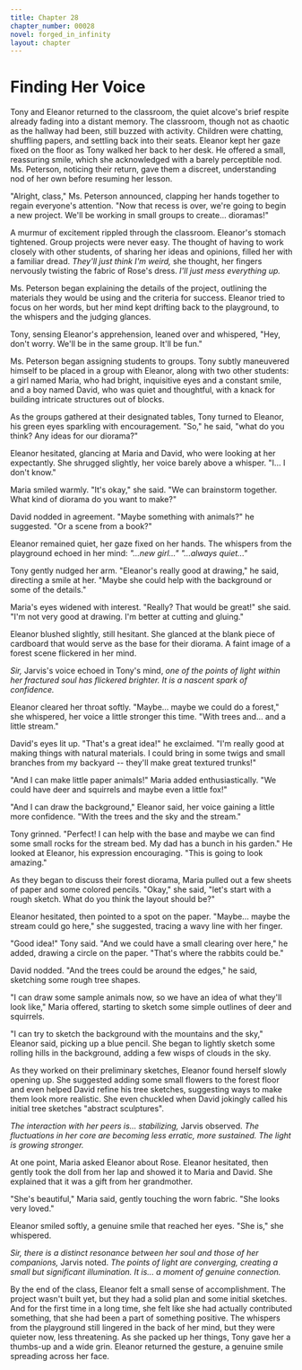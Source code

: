 ```yaml
---
title: Chapter 28
chapter_number: 00028
novel: forged_in_infinity
layout: chapter
---
```


# **Finding Her Voice**

Tony and Eleanor returned to the classroom, the quiet alcove's brief
respite already fading into a distant memory. The classroom, though not
as chaotic as the hallway had been, still buzzed with activity. Children
were chatting, shuffling papers, and settling back into their seats.
Eleanor kept her gaze fixed on the floor as Tony walked her back to her
desk. He offered a small, reassuring smile, which she acknowledged with
a barely perceptible nod. Ms. Peterson, noticing their return, gave them
a discreet, understanding nod of her own before resuming her lesson.

"Alright, class," Ms. Peterson announced, clapping her hands together to
regain everyone's attention. "Now that recess is over, we're going to
begin a new project. We'll be working in small groups to create...
dioramas!"

A murmur of excitement rippled through the classroom. Eleanor's stomach
tightened. Group projects were never easy. The thought of having to work
closely with other students, of sharing her ideas and opinions, filled
her with a familiar dread. *They'll just think I'm weird,* she thought,
her fingers nervously twisting the fabric of Rose's dress. *I'll just
mess everything up.*

Ms. Peterson began explaining the details of the project, outlining the
materials they would be using and the criteria for success. Eleanor
tried to focus on her words, but her mind kept drifting back to the
playground, to the whispers and the judging glances.

Tony, sensing Eleanor's apprehension, leaned over and whispered, "Hey,
don't worry. We'll be in the same group. It'll be fun."

Ms. Peterson began assigning students to groups. Tony subtly maneuvered
himself to be placed in a group with Eleanor, along with two other
students: a girl named Maria, who had bright, inquisitive eyes and a
constant smile, and a boy named David, who was quiet and thoughtful,
with a knack for building intricate structures out of blocks.

As the groups gathered at their designated tables, Tony turned to
Eleanor, his green eyes sparkling with encouragement. "So," he said,
"what do you think? Any ideas for our diorama?"

Eleanor hesitated, glancing at Maria and David, who were looking at her
expectantly. She shrugged slightly, her voice barely above a whisper.
"I... I don't know."

Maria smiled warmly. "It's okay," she said. "We can brainstorm together.
What kind of diorama do you want to make?"

David nodded in agreement. "Maybe something with animals?" he suggested.
"Or a scene from a book?"

Eleanor remained quiet, her gaze fixed on her hands. The whispers from
the playground echoed in her mind: *"...new girl..." "...always
quiet..."*

Tony gently nudged her arm. "Eleanor's really good at drawing," he said,
directing a smile at her. "Maybe she could help with the background or
some of the details."

Maria's eyes widened with interest. "Really? That would be great!" she
said. "I'm not very good at drawing. I'm better at cutting and gluing."

Eleanor blushed slightly, still hesitant. She glanced at the blank piece
of cardboard that would serve as the base for their diorama. A faint
image of a forest scene flickered in her mind.

*Sir,* Jarvis's voice echoed in Tony's mind, *one of the points of light
within her fractured soul has flickered brighter. It is a nascent spark
of confidence.*

Eleanor cleared her throat softly. "Maybe... maybe we could do a
forest," she whispered, her voice a little stronger this time. "With
trees and... and a little stream."

David's eyes lit up. "That's a great idea!" he exclaimed. "I'm really
good at making things with natural materials. I could bring in some
twigs and small branches from my backyard -- they'll make great textured
trunks!"

"And I can make little paper animals!" Maria added enthusiastically. "We
could have deer and squirrels and maybe even a little fox!"

"And I can draw the background," Eleanor said, her voice gaining a
little more confidence. "With the trees and the sky and the stream."

Tony grinned. "Perfect! I can help with the base and maybe we can find
some small rocks for the stream bed. My dad has a bunch in his garden."
He looked at Eleanor, his expression encouraging. "This is going to look
amazing."

As they began to discuss their forest diorama, Maria pulled out a few
sheets of paper and some colored pencils. "Okay," she said, "let's start
with a rough sketch. What do you think the layout should be?"

Eleanor hesitated, then pointed to a spot on the paper. "Maybe... maybe
the stream could go here," she suggested, tracing a wavy line with her
finger.

"Good idea!" Tony said. "And we could have a small clearing over here,"
he added, drawing a circle on the paper. "That's where the rabbits could
be."

David nodded. "And the trees could be around the edges," he said,
sketching some rough tree shapes.

"I can draw some sample animals now, so we have an idea of what they'll
look like," Maria offered, starting to sketch some simple outlines of
deer and squirrels.

"I can try to sketch the background with the mountains and the sky,"
Eleanor said, picking up a blue pencil. She began to lightly sketch some
rolling hills in the background, adding a few wisps of clouds in the
sky.

As they worked on their preliminary sketches, Eleanor found herself
slowly opening up. She suggested adding some small flowers to the forest
floor and even helped David refine his tree sketches, suggesting ways to
make them look more realistic. She even chuckled when David jokingly
called his initial tree sketches \"abstract sculptures\".

*The interaction with her peers is... stabilizing,* Jarvis observed.
*The fluctuations in her core are becoming less erratic, more sustained.
The light is growing stronger.*

At one point, Maria asked Eleanor about Rose. Eleanor hesitated, then
gently took the doll from her lap and showed it to Maria and David. She
explained that it was a gift from her grandmother.

"She's beautiful," Maria said, gently touching the worn fabric. "She
looks very loved."

Eleanor smiled softly, a genuine smile that reached her eyes. "She is,"
she whispered.

*Sir, there is a distinct resonance between her soul and those of her
companions,* Jarvis noted. *The points of light are converging, creating
a small but significant illumination. It is... a moment of genuine
connection.*

By the end of the class, Eleanor felt a small sense of accomplishment.
The project wasn't built yet, but they had a solid plan and some initial
sketches. And for the first time in a long time, she felt like she had
actually contributed something, that she had been a part of something
positive. The whispers from the playground still lingered in the back of
her mind, but they were quieter now, less threatening. As she packed up
her things, Tony gave her a thumbs-up and a wide grin. Eleanor returned
the gesture, a genuine smile spreading across her face.
